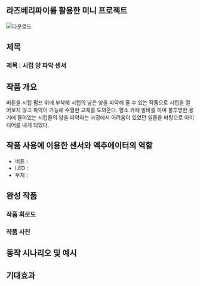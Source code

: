 ## 라즈베리파이를 활용한 미니 프로젝트
![다운로드](https://github.com/boyeon0624/boyeon/assets/131341010/969b7561-1863-43ee-a489-e951a1adcab2)


## 제목
### 제목 : 시럽 양 파악 센서

## 작품 개요
버튼을 시럽 펌프 위에 부착해 시럽의 남은 양을 파악해 줄 수 있는 작품으로 시럽을 열어보지 않고 파악이 가능해 수월한 교체를 도와준다.
평소 카페 알바를 하며 불투명한 용기에 들어있는 시럽들의 양을  파악하는 과정에서 어려움이 있었던 일들을 바탕으로 아이디어를 내게 되었다.

## 작품 사용에 이용한 샌서와 엑추에이터의 역할
- 버튼 : 
- LED : 
- 부저 :

## 완성 작품


### 작품 회로도

### 작품 사진

## 동작 시나리오 및 예시

## 기대효과

